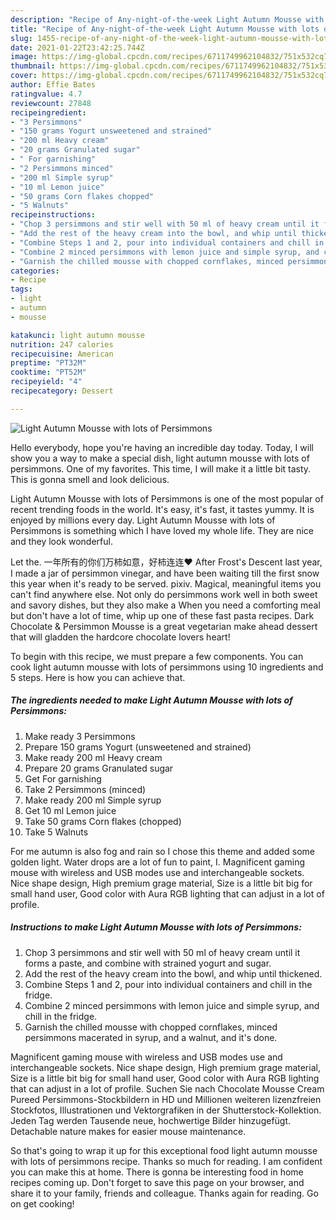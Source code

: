 ```yaml
---
description: "Recipe of Any-night-of-the-week Light Autumn Mousse with lots of Persimmons"
title: "Recipe of Any-night-of-the-week Light Autumn Mousse with lots of Persimmons"
slug: 1455-recipe-of-any-night-of-the-week-light-autumn-mousse-with-lots-of-persimmons
date: 2021-01-22T23:42:25.744Z
image: https://img-global.cpcdn.com/recipes/6711749962104832/751x532cq70/light-autumn-mousse-with-lots-of-persimmons-recipe-main-photo.jpg
thumbnail: https://img-global.cpcdn.com/recipes/6711749962104832/751x532cq70/light-autumn-mousse-with-lots-of-persimmons-recipe-main-photo.jpg
cover: https://img-global.cpcdn.com/recipes/6711749962104832/751x532cq70/light-autumn-mousse-with-lots-of-persimmons-recipe-main-photo.jpg
author: Effie Bates
ratingvalue: 4.7
reviewcount: 27848
recipeingredient:
- "3 Persimmons"
- "150 grams Yogurt unsweetened and strained"
- "200 ml Heavy cream"
- "20 grams Granulated sugar"
- " For garnishing"
- "2 Persimmons minced"
- "200 ml Simple syrup"
- "10 ml Lemon juice"
- "50 grams Corn flakes chopped"
- "5 Walnuts"
recipeinstructions:
- "Chop 3 persimmons and stir well with 50 ml of heavy cream until it forms a paste, and combine with strained yogurt and sugar."
- "Add the rest of the heavy cream into the bowl, and whip until thickened."
- "Combine Steps 1 and 2, pour into individual containers and chill in the fridge."
- "Combine 2 minced persimmons with lemon juice and simple syrup, and chill in the fridge."
- "Garnish the chilled mousse with chopped cornflakes, minced persimmons macerated in syrup, and a walnut, and it&#39;s done."
categories:
- Recipe
tags:
- light
- autumn
- mousse

katakunci: light autumn mousse 
nutrition: 247 calories
recipecuisine: American
preptime: "PT32M"
cooktime: "PT52M"
recipeyield: "4"
recipecategory: Dessert

---
```



![Light Autumn Mousse with lots of Persimmons](https://img-global.cpcdn.com/recipes/6711749962104832/751x532cq70/light-autumn-mousse-with-lots-of-persimmons-recipe-main-photo.jpg)

Hello everybody, hope you're having an incredible day today. Today, I will show you a way to make a special dish, light autumn mousse with lots of persimmons. One of my favorites. This time, I will make it a little bit tasty. This is gonna smell and look delicious.

Light Autumn Mousse with lots of Persimmons is one of the most popular of recent trending foods in the world. It's easy, it's fast, it tastes yummy. It is enjoyed by millions every day. Light Autumn Mousse with lots of Persimmons is something which I have loved my whole life. They are nice and they look wonderful.

Let the. 一年所有的你们万柿如意，好柿连连❤️ After Frost&#39;s Descent last year, I made a jar of persimmon vinegar, and have been waiting till the first snow this year when it&#39;s ready to be served. pixiv. Magical, meaningful items you can&#39;t find anywhere else. Not only do persimmons work well in both sweet and savory dishes, but they also make a When you need a comforting meal but don&#39;t have a lot of time, whip up one of these fast pasta recipes. Dark Chocolate &amp; Persimmon Mousse is a great vegetarian make ahead dessert that will gladden the hardcore chocolate lovers heart!


To begin with this recipe, we must prepare a few components. You can cook light autumn mousse with lots of persimmons using 10 ingredients and 5 steps. Here is how you can achieve that.

<!--inarticleads1-->

##### The ingredients needed to make Light Autumn Mousse with lots of Persimmons:

1. Make ready 3 Persimmons
1. Prepare 150 grams Yogurt (unsweetened and strained)
1. Make ready 200 ml Heavy cream
1. Prepare 20 grams Granulated sugar
1. Get  For garnishing
1. Take 2 Persimmons (minced)
1. Make ready 200 ml Simple syrup
1. Get 10 ml Lemon juice
1. Take 50 grams Corn flakes (chopped)
1. Take 5 Walnuts


For me autumn is also fog and rain so I chose this theme and added some golden light. Water drops are a lot of fun to paint, I. Magnificent gaming mouse with wireless and USB modes use and interchangeable sockets. Nice shape design, High premium grage material, Size is a little bit big for small hand user, Good color with Aura RGB lighting that can adjust in a lot of profile. 

<!--inarticleads2-->

##### Instructions to make Light Autumn Mousse with lots of Persimmons:

1. Chop 3 persimmons and stir well with 50 ml of heavy cream until it forms a paste, and combine with strained yogurt and sugar.
1. Add the rest of the heavy cream into the bowl, and whip until thickened.
1. Combine Steps 1 and 2, pour into individual containers and chill in the fridge.
1. Combine 2 minced persimmons with lemon juice and simple syrup, and chill in the fridge.
1. Garnish the chilled mousse with chopped cornflakes, minced persimmons macerated in syrup, and a walnut, and it&#39;s done.


Magnificent gaming mouse with wireless and USB modes use and interchangeable sockets. Nice shape design, High premium grage material, Size is a little bit big for small hand user, Good color with Aura RGB lighting that can adjust in a lot of profile. Suchen Sie nach Chocolate Mousse Cream Pureed Persimmons-Stockbildern in HD und Millionen weiteren lizenzfreien Stockfotos, Illustrationen und Vektorgrafiken in der Shutterstock-Kollektion. Jeden Tag werden Tausende neue, hochwertige Bilder hinzugefügt. Detachable nature makes for easier mouse maintenance. 

So that's going to wrap it up for this exceptional food light autumn mousse with lots of persimmons recipe. Thanks so much for reading. I am confident you can make this at home. There is gonna be interesting food in home recipes coming up. Don't forget to save this page on your browser, and share it to your family, friends and colleague. Thanks again for reading. Go on get cooking!
